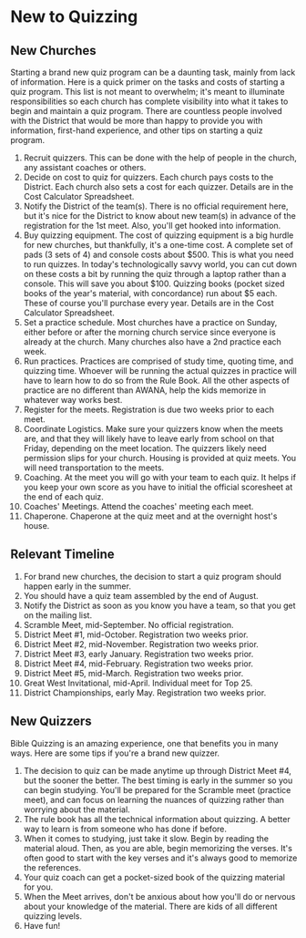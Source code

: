 # New to Quizzing

## New Churches

Starting a brand new quiz program can be a daunting task, mainly from lack of
information. Here is a quick primer on the tasks and costs of starting a quiz
program. This list is not meant to overwhelm; it's meant to illuminate
responsibilities so each church has complete visibility into what it takes to
begin and maintain a quiz program. There are countless people involved with the
District that would be more than happy to provide you with information,
first-hand experience, and other tips on starting a quiz program.

1. Recruit quizzers. This can be done with the help of people in the church, any assistant coaches or others.
2. Decide on cost to quiz for quizzers. Each church pays costs to the District. Each church also sets a cost for each quizzer. Details are in the Cost Calculator Spreadsheet.
3. Notify the District of the team(s). There is no official requirement here, but it's nice for the District to know about new team(s) in advance of the registration for the 1st meet. Also, you'll get hooked into information.
4. Buy quizzing equipment. The cost of quizzing equipment is a big hurdle for new churches, but thankfully, it's a one-time cost. A complete set of pads (3 sets of 4) and console costs about $500. This is what you need to run quizzes. In today's technologically savvy world, you can cut down on these costs a bit by running the quiz through a laptop rather than a console. This will save you about $100. Quizzing books (pocket sized books of the year's material, with concordance) run about $5 each. These of course you'll purchase every year. Details are in the Cost Calculator Spreadsheet.
5. Set a practice schedule. Most churches have a practice on Sunday, either before or after the morning church service since everyone is already at the church. Many churches also have a 2nd practice each week.
6. Run practices. Practices are comprised of study time, quoting time, and quizzing time. Whoever will be running the actual quizzes in practice will have to learn how to do so from the Rule Book. All the other aspects of practice are no different than AWANA, help the kids memorize in whatever way works best.
7. Register for the meets. Registration is due two weeks prior to each meet.
8. Coordinate Logistics. Make sure your quizzers know when the meets are, and that they will likely have to leave early from school on that Friday, depending on the meet location. The quizzers likely need permission slips for your church. Housing is provided at quiz meets. You will need transportation to the meets.
9. Coaching. At the meet you will go with your team to each quiz. It helps if you keep your own score as you have to initial the official scoresheet at the end of each quiz.
10. Coaches' Meetings. Attend the coaches' meeting each meet.
11. Chaperone. Chaperone at the quiz meet and at the overnight host's house.

## Relevant Timeline

1. For brand new churches, the decision to start a quiz program should happen early in the summer.
2. You should have a quiz team assembled by the end of August.
3. Notify the District as soon as you know you have a team, so that you get on the mailing list.
4. Scramble Meet, mid-September. No official registration.
5. District Meet #1, mid-October. Registration two weeks prior.
6. District Meet #2, mid-November. Registration two weeks prior.
7. District Meet #3, early January. Registration two weeks prior.
8. District Meet #4, mid-February. Registration two weeks prior.
9. District Meet #5, mid-March. Registration two weeks prior.
10. Great West Invitational, mid-April. Individual meet for Top 25.
11. District Championships, early May. Registration two weeks prior.

## New Quizzers

Bible Quizzing is an amazing experience, one that benefits you in many ways.
Here are some tips if you're a brand new quizzer.

1. The decision to quiz can be made anytime up through District Meet #4, but the sooner the better. The best timing is early in the summer so you can begin studying. You'll be prepared for the Scramble meet (practice meet), and can focus on learning the nuances of quizzing rather than worrying about the material.
2. The rule book has all the technical information about quizzing. A better way to learn is from someone who has done if before.
3. When it comes to studying, just take it slow. Begin by reading the material aloud. Then, as you are able, begin memorizing the verses. It's often good to start with the key verses and it's always good to memorize the references.
4. Your quiz coach can get a pocket-sized book of the quizzing material for you.
5. When the Meet arrives, don't be anxious about how you'll do or nervous about your knowledge of the material. There are kids of all different quizzing levels.
6. Have fun!
